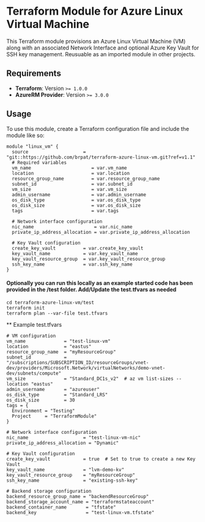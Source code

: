# Terraform Module for Azure Linux Virtual Machine

This Terraform module provisions an Azure Linux Virtual Machine (VM) along with an associated Network Interface and optional Azure Key Vault for SSH key management. Reusuable as an imported module in other projects. 

## Requirements

- **Terraform**: Version `>= 1.0.0`
- **AzureRM Provider**: Version `>= 3.0.0`

## Usage

To use this module, create a Terraform configuration file and include the module like so:

```hcl
module "linux_vm" {
  source                    = "git::https://github.com/brpat/terraform-azure-linux-vm.git?ref=v1.1"
  # Required variables
  vm_name                      = var.vm_name
  location                     = var.location
  resource_group_name          = var.resource_group_name
  subnet_id                    = var.subnet_id
  vm_size                      = var.vm_size
  admin_username               = var.admin_username
  os_disk_type                 = var.os_disk_type
  os_disk_size                 = var.os_disk_size
  tags                         = var.tags

  # Network interface configuration
  nic_name                      = var.nic_name
  private_ip_address_allocation = var.private_ip_address_allocation

  # Key Vault configuration
  create_key_vault          = var.create_key_vault
  key_vault_name            = var.key_vault_name
  key_vault_resource_group  = var.key_vault_resource_group
  ssh_key_name              = var.ssh_key_name
}
```

#### Optionally you can run this locally as an example started code has been provided in the /test folder. Add/Update the test.tfvars as needed

```hcl
cd terraform-azure-linux-vm/test
terraform init
terraform plan --var-file test.tfvars
```

** Example test.tfvars

```hcl
# VM configuration
vm_name              = "test-linux-vm"
location             = "eastus"
resource_group_name  = "myResourceGroup"
subnet_id            = "/subscriptions/SUBSCRIPTION_ID/resourceGroups/vnet-dev/providers/Microsoft.Network/virtualNetworks/demo-vnet-dev/subnets/compute"
vm_size              = "Standard_DC1s_v2"  # az vm list-sizes --location "eastus"
admin_username       = "azureuser"
os_disk_type         = "Standard_LRS"
os_disk_size         = 30
tags = {
  Environment = "Testing"
  Project     = "TerraformModule"
}

# Network interface configuration
nic_name                    = "test-linux-vm-nic"
private_ip_address_allocation = "Dynamic"

# Key Vault configuration
create_key_vault            = true  # Set to true to create a new Key Vault
key_vault_name              = "lvm-demo-kv"
key_vault_resource_group    = "myResourceGroup"
ssh_key_name                = "existing-ssh-key"

# Backend storage configuration
backend_resource_group_name = "backendResourceGroup"
backend_storage_account_name = "terraformstateaccount"
backend_container_name       = "tfstate"
backend_key                  = "test-linux-vm.tfstate"

```


